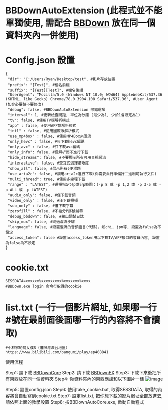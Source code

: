 # BBDownAutoExtension (此程式並不能單獨使用, 需配合 [BBDown](https://github.com/RyanL-29/BBDown/tree/master) 放在同一個資料夾內一併使用)


# Config.json 設置

```
{
 "dir": "C:/Users/Ryan/Desktop/test", #影片存放位置
 "prefix": "[Test]", #檔名前綴
 "suffix": "[Test][Test]", #檔名後綴
 "UserAgent": "Mozilla/5.0 (Windows NT 10.0; WOW64) AppleWebKit/537.36 (KHTML, like Gecko) Chrome/78.0.3904.108 Safari/537.36", #User Agent (如非必要請不要修改)
 "debug": false, #BBDownAutoExtension 除錯選項
 "interval": 1, #更新檢查間距, 單位為分鐘 (最少為1, 少於1會設定為1)
 "tv": false, #使用TV端解析模式
 "app" : false, #使用APP端解析模式
 "intl" : false, #使用國際版解析模式
 "use_mp4box" : false, #使用MP4Box來混流
 "only_hevc" : false, #只下載hevc編碼
 "only_avc" : false, #只下載avc編碼
 "only_info": false, #僅解析而不進行下載
 "hide_streams": false, #不要顯示所有可用音視頻流
 "interactive": false, #交互式選擇清晰度
 "show_all": false, #展示所有分P標題
 "use_aria2c": false, #調用aria2c進行下載(你需要自行準備好二進制可執行文件)
 "multi_thread": true, #使用多線程下載
 "range" : "LATEST", #選擇指定分p或分p範圍：(-p 8 或 -p 1,2 或 -p 3-5 或 -p ALL 或 -p LATEST)
 "audio_only": false, #僅下載音頻
 "video_only" : false, #僅下載視頻
 "sub_only" : false, #僅下載字幕
 "zerofill" : false, #不給分P序號補零
 "debug_bbdown": false, #輸出調試日誌
 "skip_mux": false, #跳過混流步驟
 "language": false, #設置混流的音頻語言(代碼)，如chi, jpn等, 設置為false為不設定
 "access_token": false #設置access_token用以下載TV/APP接口的會員內容, 設置為false為不設定
}
```
# cookie.txt
```
SESSDATA=xxxxxx%xxxxxxxxx%xxxxxxx%xxxx
#BBDown.exe login 命令行取得的cookie

```
# list.txt (一行一個影片網址, 如果哪一行 #號在最前面後面哪一行的內容將不會讀取)
```
#小林家的龍女僕S（僅限港澳台地區）
https://www.bilibili.com/bangumi/play/ep408841
```

使用流程

 Step1: 請下載 [BBDownCore](https://github.com/RyanL-29/BBDown/releases)
 Step2: 請下載 [BBDownEX](https://github.com/RyanL-29/BBDownAutoExtension/releases)
 Step3: 下載下來後把所有東西放在同一個資料夾
 Step4: 你資料夾內的東西應該和以下圖片一樣
![image](https://user-images.githubusercontent.com/48479346/126116001-b11e190f-5eb2-4bdf-8df4-1a40d97bb3b7.png)

 Step5: 設置config.json
 Step6: 使用take_cookie.bat, 取得SESSDATA, 取得的內容將會自動寫到cookie.txt
 Step7: 設定list.txt, 把你想下載的影片網址全部放進去, 請依照上面的教學設置
 Step8: 按BBDownAutoCore.exe, 啟動自動程式
